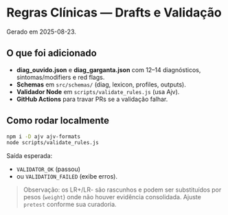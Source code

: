# Regras Clínicas — Drafts e Validação
Gerado em 2025-08-23.

## O que foi adicionado
- **diag_ouvido.json** e **diag_garganta.json** com 12–14 diagnósticos, sintomas/modifiers e red flags.
- **Schemas** em `src/schemas/` (diag, lexicon, profiles, outputs).
- **Validador Node** em `scripts/validate_rules.js` (usa Ajv).
- **GitHub Actions** para travar PRs se a validação falhar.

## Como rodar localmente
```bash
npm i -D ajv ajv-formats
node scripts/validate_rules.js
```
Saída esperada:
- `VALIDATOR_OK` (passou)
- ou `VALIDATION_FAILED` (exibe erros).

> Observação: os LR+/LR- são rascunhos e podem ser substituídos por pesos (`weight`) onde não houver evidência consolidada. Ajuste `pretest` conforme sua curadoria.
